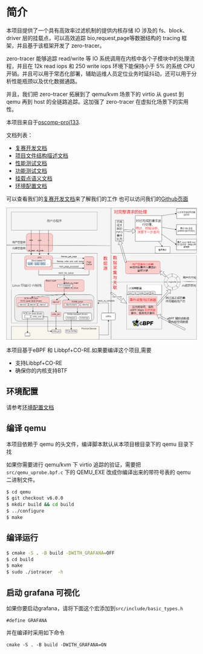 # 简介
本项目提供了一个具有高效率过滤机制的提供内核存储 IO 涉及的 fs、block、driver 层的挂载点，可以高效追踪 bio,request,page等数据结构的 tracing 框架，并且基于该框架开发了 zero-tracer。

zero-tracer 能够追踪 read/write 等 IO 系统调用在内核中各个子模块中的处理流程，并且在 12k read iops 和 250 write iops 环境下能保持小于 5% 的系统 CPU 开销。并且可以用于常态化部署，辅助运维人员定位业务时延抖动，还可以用于分析性能瓶颈以及优化数据通路。

并且，我们把 zero-tracer 拓展到了 qemu/kvm 场景下的 virtio 从 guest 到 qemu 再到 host 的全链路追踪。这加强了 zero-tracer 在虚拟化场景下的实用性。

本项目来自于[oscomp-proj133](https://github.com/oscomp/proj133-ebpf-tracing-framework).

文档列表：
- [复赛开发文档](./doc/复赛开发文档.md)
- [项目文件结构描述文档](./doc/structure.md)
- [性能测试文档](./doc/performance_test.md)
- [功能测试文档](./doc/functional_test.md)
- [挂载点语义文档](./doc/io_hookpoint.md)
- [环境配置文档](./doc/env.md)

可以查看我们的[复赛开发文档](doc/复赛开发文档.md)来了解我们的工作
也可以访问我们的[Github页面](https://github.com/hrpccs/zero-trace)

![arch](gallery/arch.png)

本项目基于eBPF 和 Libbpf+CO-RE.如果要编译这个项目,需要
- 支持Libbpf+CO-RE 
- 确保你的内核支持BTF

## 环境配置

请参考[环境配置文档](./doc/env.md)

## 编译 qemu

本项目依赖于 qemu 的头文件，编译脚本默认从本项目根目录下的 qemu 目录下找

如果你需要进行 qemu/kvm 下 virtio 追踪的验证，需要把 `src/qemu_uprobe.bpf.c` 下的 QEMU_EXE 改成你编译出来的带符号表的 qemu 二进制文件。


```bash
$ cd qemu
$ git checkout v6.0.0
$ mkdir build && cd build
$ ../configure
$ make 
```

## 编译运行

```bash
$ cmake -S . -B build -DWITH_GRAFANA=OFF
$ cd build 
$ make 
$ sudo ./iotracer  -h 
```

## 启动 grafana 可视化

如果你要启动grafana，请将下面这个宏添加到`src/include/basic_types.h`
```
#define GRAFANA
```
并在编译时采用如下命令
```
cmake -S . -B build -DWITH_GRAFANA=ON
```